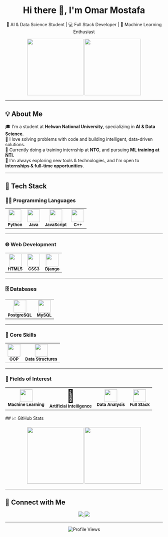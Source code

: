 <h1 align="center">Hi there 👋, I'm Omar Mostafa</h1>

<p align="center">
  🚀 AI & Data Science Student | 💻 Full Stack Developer | 🤖 Machine Learning Enthusiast  
</p>

<p align="center">
  <img src="https://media.giphy.com/media/qgM1oJ8M1hOQ/giphy.gif" width="180" />
  <img src="https://media.giphy.com/media/3o7bu3qW8M2I2vQeXe/giphy.gif" width="180" />
</p>

---

## 💡 About Me

🎓 I'm a student at **Helwan National University**, specializing in **AI & Data Science**.  
🧠 I love solving problems with code and building intelligent, data-driven solutions.  
💼 Currently doing a training internship at **NTG**, and pursuing **ML training at NTI**.  
🌟 I'm always exploring new tools & technologies, and I'm open to **internships & full-time opportunities**.

---

## 🔧 Tech Stack

### 👨‍💻 Programming Languages

<table>
  <tr>
    <td align="center">
      <img src="https://cdn.jsdelivr.net/gh/devicons/devicon/icons/python/python-original.svg" width="40"/><br/>
      <sub><b>Python</b></sub>
    </td>
    <td align="center">
      <img src="https://cdn.jsdelivr.net/gh/devicons/devicon/icons/java/java-original.svg" width="40"/><br/>
      <sub><b>Java</b></sub>
    </td>
    <td align="center">
      <img src="https://cdn.jsdelivr.net/gh/devicons/devicon/icons/javascript/javascript-original.svg" width="40"/><br/>
      <sub><b>JavaScript</b></sub>
    </td>
    <td align="center">
      <img src="https://cdn.jsdelivr.net/gh/devicons/devicon/icons/cplusplus/cplusplus-original.svg" width="40"/><br/>
      <sub><b>C++</b></sub>
    </td>
  </tr>
</table>

---

### 🌐 Web Development

<table>
  <tr>
    <td align="center">
      <img src="https://cdn.jsdelivr.net/gh/devicons/devicon/icons/html5/html5-original.svg" width="40"/><br/>
      <sub><b>HTML5</b></sub>
    </td>
    <td align="center">
      <img src="https://cdn.jsdelivr.net/gh/devicons/devicon/icons/css3/css3-original.svg" width="40"/><br/>
      <sub><b>CSS3</b></sub>
    </td>
    <td align="center">
      <img src="https://cdn.jsdelivr.net/gh/devicons/devicon/icons/django/django-plain.svg" width="40"/><br/>
      <sub><b>Django</b></sub>
    </td>
  </tr>
</table>

---

### 🗄️ Databases

<table>
  <tr>
    <td align="center">
      <img src="https://cdn.jsdelivr.net/gh/devicons/devicon/icons/postgresql/postgresql-original.svg" width="40"/><br/>
      <sub><b>PostgreSQL</b></sub>
    </td>
    <td align="center">
      <img src="https://cdn.jsdelivr.net/gh/devicons/devicon/icons/mysql/mysql-original.svg" width="40"/><br/>
      <sub><b>MySQL</b></sub>
    </td>
  </tr>
</table>

---

### 🧠 Core Skills

<table>
  <tr>
    <td align="center">
      <img src="https://cdn.jsdelivr.net/gh/devicons/devicon/icons/csharp/csharp-original.svg" width="40"/><br/>
      <sub><b>OOP</b></sub>
    </td>
    <td align="center">
      <img src="https://cdn.jsdelivr.net/gh/devicons/devicon/icons/git/git-original.svg" width="40"/><br/>
      <sub><b>Data Structures</b></sub>
    </td>
  </tr>
</table>

---

### 🔬 Fields of Interest

<table>
  <tr>
    <td align="center">
      <img src="https://cdn.jsdelivr.net/gh/devicons/devicon/icons/tensorflow/tensorflow-original.svg" width="40"/><br/>
      <sub><b>Machine Learning</b></sub>
    </td>
    <td align="center">
      <span style="font-size:40px;">🧠</span><br/>
      <sub><b>Artificial Intelligence</b></sub>
    </td>
    <td align="center">
      <img src="https://cdn.jsdelivr.net/gh/devicons/devicon/icons/pandas/pandas-original.svg" width="40"/><br/>
      <sub><b>Data Analysis</b></sub>
    </td>
    <td align="center">
      <img src="https://cdn.jsdelivr.net/gh/devicons/devicon/icons/react/react-original.svg" width="40"/><br/>
      <sub><b>Full Stack</b></sub>
    </td>
  </tr>
</table>
## 📈 GitHub Stats

<p align="center">
  <img src="https://github-readme-stats.vercel.app/api?username=OmarMostafa7&show_icons=true&theme=radical&hide_border=true&count_private=true" height="180" />
  <img src="https://github-readme-stats.vercel.app/api/top-langs/?username=OmarMostafa7&layout=compact&theme=radical&hide_border=true" height="180" />
</p>

---

## 🤝 Connect with Me

<p align="center">
  <a href="https://www.linkedin.com/in/omar-mostafa-abdsttar-b2b72134b" target="_blank">
    <img src="https://img.shields.io/badge/LinkedIn-blue?style=for-the-badge&logo=linkedin&logoColor=white" />
  </a>
  <a href="mailto:omarmostafaabdsttar@gmail.com">
    <img src="https://img.shields.io/badge/Gmail-red?style=for-the-badge&logo=gmail&logoColor=white" />
  </a>
</p>

---

<p align="center">
  <img src="https://komarev.com/ghpvc/?username=OmarMostafa7&color=green" alt="Profile Views">
</p>
